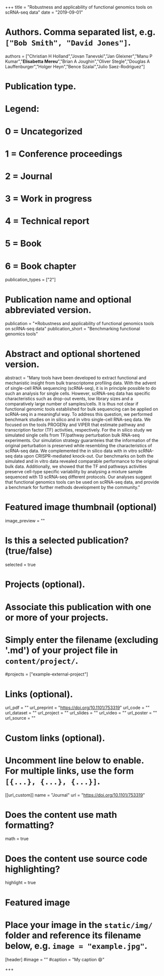 +++
title = "Robustness and applicability of functional genomics tools on scRNA-seq data"
date = "2019-09-01"

# Authors. Comma separated list, e.g. `["Bob Smith", "David Jones"]`.

authors = ["Christian H Holland","Jovan Tanevski","Jan Gleixner","Manu P Kumar","**Elisabetta Mereu**","Brian A Joughin","Oliver Stegle","Douglas A Lauffenburger","Holger Heyn","Bence Szalai","Julio Saez-Rodriguez"]



# Publication type.
# Legend:
# 0 = Uncategorized
# 1 = Conference proceedings
# 2 = Journal
# 3 = Work in progress
# 4 = Technical report
# 5 = Book
# 6 = Book chapter
publication_types = ["2"]

# Publication name and optional abbreviated version.
publication = "*Robustness and applicability of functional genomics tools on scRNA-seq data"
publication_short = "Benchmarking functional genomics tools"


# Abstract and optional shortened version.
abstract = "Many tools have been developed to extract functional and mechanistic insight from bulk transcriptome profiling data. With the advent of single-cell RNA sequencing (scRNA-seq), it is in principle possible to do such an analysis for single cells. However, scRNA-seq data has specific characteristics such as drop-out events, low library sizes and a comparatively large number of samples/cells. It is thus not clear if functional genomic tools established for bulk sequencing can be applied on scRNA-seq in a meaningful way. To address this question, we performed benchmark studies on in silico and in vitro single-cell RNA-seq data. We focused on the tools PROGENy and VIPER that estimate pathway and transcription factor (TF) activities, respectively. For the in silico study we simulated single cells from TF/pathway perturbation bulk RNA-seq experiments. Our simulation strategy guaranteies that the information of the original perturbation is preserved while resembling the characteristics of scRNA-seq data. We complemented the in silico data with in vitro scRNA-seq data upon CRISPR-mediated knock-out. Our benchmarks on both the simulated and in vitro data revealed comparable performance to the original bulk data. Additionally, we showed that the TF and pathways activities preserve cell-type specific variability by analysing a mixture sample sequenced with 13 scRNA-seq different protocols. Our analyses suggest that functional genomics tools can be used on scRNA-seq data, and provide a benchmark for further methods development by the community."

# Featured image thumbnail (optional)
image_preview = ""

# Is this a selected publication? (true/false)
selected = true

# Projects (optional).
#   Associate this publication with one or more of your projects.
#   Simply enter the filename (excluding '.md') of your project file in `content/project/`.
#projects = ["example-external-project"]

# Links (optional).
url_pdf = ""
url_preprint = "https://doi.org/10.1101/753319"
url_code = ""
url_dataset = ""
url_project = ""
url_slides = ""
url_video = ""
url_poster = ""
url_source = ""

# Custom links (optional).
#   Uncomment line below to enable. For multiple links, use the form `[{...}, {...}, {...}]`.
[[url_custom]]
name = "Journal"
url = "https://doi.org/10.1101/753319"

# Does the content use math formatting?
math = true

# Does the content use source code highlighting?
highlight = true
  
# Featured image
# Place your image in the `static/img/` folder and reference its filename below, e.g. `image = "example.jpg"`.
[header]
#image = ""
#caption = "My caption :smile:"

+++


